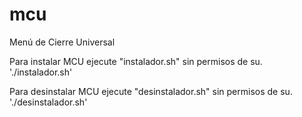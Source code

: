 # mcu
Menú de Cierre Universal

Para instalar MCU ejecute "instalador.sh" sin permisos de su. './instalador.sh'

Para desinstalar MCU ejecute "desinstalador.sh" sin permisos de su. './desinstalador.sh'
